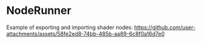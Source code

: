 # NodeRunner

Example of exporting and importing shader nodes:
https://github.com/user-attachments/assets/58fe2ed8-74bb-485b-aa89-6c8f0a16d7e0

